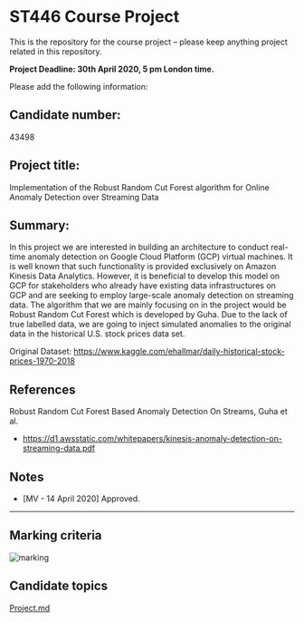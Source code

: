 # ST446 Course Project

This is the repository for the course project – please keep anything project related in this repository.

**Project Deadline: 30th April 2020, 5 pm London time.**

Please add the following information:
## Candidate number:
43498

## Project title:

Implementation of the Robust Random Cut Forest algorithm for Online Anomaly Detection over Streaming Data

## Summary:

In this project we are interested in building an architecture to conduct real-time anomaly detection on Google Cloud Platform (GCP) virtual machines. It is well known that such functionality is provided exclusively on Amazon Kinesis Data Analytics. However, it is beneficial to develop this model on GCP for stakeholders who already have existing data infrastructures on GCP and are seeking to employ large-scale anomaly detection on streaming data. The algorithm that we are mainly focusing on in the project would be Robust Random Cut Forest which is developed by Guha. Due to the lack of true labelled data, we are going to inject simulated anomalies to the original data in the historical U.S. stock prices data set.

Original Dataset: https://www.kaggle.com/ehallmar/daily-historical-stock-prices-1970-2018

## References
Robust Random Cut Forest Based Anomaly Detection On Streams, Guha et al. 
- https://d1.awsstatic.com/whitepapers/kinesis-anomaly-detection-on-streaming-data.pdf

## Notes

* [MV - 14 April 2020] Approved. 

---
## Marking criteria
![marking](./ST446-final-coursework-rubric.png)

## Candidate topics
[Project.md](https://github.com/lse-st446/lectures2020/blob/master/Projects.md)
